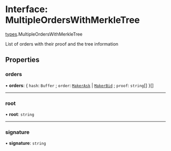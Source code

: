 # Interface: MultipleOrdersWithMerkleTree

[types](../modules/types.md).MultipleOrdersWithMerkleTree

List of orders with their proof and the tree information

## Properties

### orders

• **orders**: { `hash`: `Buffer` ; `order`: [`MakerAsk`](types.MakerAsk.md) \| [`MakerBid`](types.MakerBid.md) ; `proof`: `string`[]  }[]

___

### root

• **root**: `string`

___

### signature

• **signature**: `string`
